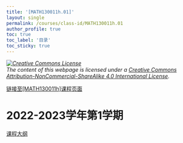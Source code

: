 ```yaml
---
title: '[MATH130011h.01]'
layout: single
permalink: /courses/class-id/MATH130011h.01
author_profile: true
toc: true
toc_label: '目录'
toc_sticky: true
---
```


<div class='notice--warning'>
<p><i><a rel='license' href='http://creativecommons.org/licenses/by-nc-sa/4.0/'><img alt='Creative Commons License' style='border-width:0' src='https://i.creativecommons.org/l/by-nc-sa/4.0/88x31.png' /></a><br /> The content of this webpage is licensed under a <a rel='license' href='http://creativecommons.org/licenses/by-nc-sa/4.0/'>Creative Commons Attribution-NonCommercial-ShareAlike 4.0 International License</a>.</i></p>
</div>

<a href='https://fdu-math.github.io/courses/MATH130011h'>链接至[MATH130011h]课程页面<a>

# 2022-2023学年第1学期

<a href='https://fdu-math.github.io/assets/docs/courses/MATH130011h.01-2022-2023-1 (Encrypted).pdf'>课程大纲</a>